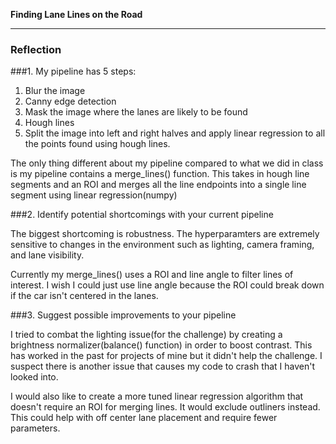 
**Finding Lane Lines on the Road**


---

### Reflection

###1. My pipeline has 5 steps:
1. Blur the image
2. Canny edge detection
3. Mask the image where the lanes are likely to be found
4. Hough lines
5. Split the image into left and right halves and apply linear regression to all the points found using hough lines.

The only thing different about my pipeline compared to what we did in class is my pipeline contains a merge_lines() function. This takes in hough line segments and an ROI and merges all the line endpoints into a single line segment using linear regression(numpy)


###2. Identify potential shortcomings with your current pipeline

The biggest shortcoming is robustness. The hyperparamters are extremely sensitive to changes in the environment such as lighting, camera framing, and lane visibility.

Currently my merge_lines() uses a ROI and line angle to filter lines of interest. I wish I could just use line angle because the ROI could break down if the car isn't centered in the lanes.


###3. Suggest possible improvements to your pipeline

I tried to combat the lighting issue(for the challenge) by creating a brightness normalizer(balance() function) in order to boost contrast. This has worked in the past for projects of mine but it didn't help the challenge. I suspect there is another issue that causes my code to crash that I haven't looked into.

I would also like to create a more tuned linear regression algorithm that doesn't require an ROI for merging lines. It would exclude outliners instead. This could help with off center lane placement and require fewer parameters.
